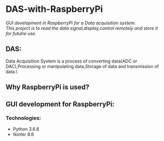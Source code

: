 # DAS-with-RaspberryPi</br>
*GUI development in RaspberryPi for a Data acquisition system.  
This project is to read the data signal,display,control remotely and store it for fututre use.*
## DAS:
 Data Acquisition System is a process of converting data(ADC or DAC),Processing or manipulating data,Storage of data and transmission of data.\
## Why RaspberryPi is used?

## GUI development for RaspberryPi:
### Technologies:
- Python 3.6.8
- tkinter 8.6

 


